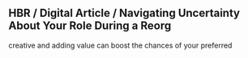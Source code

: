 ## HBR / Digital Article / Navigating Uncertainty About Your Role During a Reorg

creative and adding value can boost the chances of your preferred